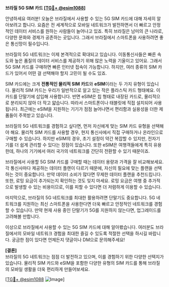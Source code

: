 **브라질 5G SIM 카드 [[TG💪+ @esim1088](https://t.me/s/esim1088)]**

안녕하세요 여러분! 오늘은 브라질에서 사용할 수 있는 5G SIM 카드에 대해 자세히 알아보려고 합니다. 요즘은 전 세계적으로 모바일 네트워크가 발전하면서 더 빠르고 안정적인 데이터 서비스를 원하는 사람들이 늘어나고 있죠. 특히 브라질은 남미의 큰 나라로, 다양한 문화와 경제가 공존하는 곳입니다. 그래서 브라질에서 스마트폰을 사용하려면 좋은 통신망이 필수입니다.

브라질의 5G 네트워크는 이제 본격적으로 확대되고 있습니다. 이동통신사들은 빠른 속도와 높은 품질의 데이터 서비스를 제공하기 위해 많은 노력을 기울이고 있어요. 그래서 5G SIM 카드를 구매하면 빠른 인터넷 접속이 가능합니다. 하지만, 여러 종류의 SIM 카드가 있어서 어떤 걸 선택해야 할지 고민이 될 수도 있죠.

SIM 카드에는 크게 **전통적인 물리적 SIM 카드**와 **eSIM**이라는 두 가지 유형이 있습니다. 물리적 SIM 카드는 우리가 일반적으로 알고 있는 작은 플라스틱 카드 형태예요. 이 카드를 단말기에 삽입해 사용합니다. 반면 eSIM은 칩 형태로 내장된 카드로, 물리적으로 분리되지 않아 더 작고 얇습니다. 따라서 스마트폰이나 태블릿에 직접 설치되어 사용됩니다. 최근에는 eSIM을 지원하는 기기가 점점 늘어나면서 편리함과 실용성을 더한 제품들이 주목받고 있습니다.

브라질의 5G 네트워크를 경험하고 싶다면, 먼저 자신에게 맞는 SIM 카드 유형을 선택해야 해요. 물리적 SIM 카드를 사용할 경우, 현지 통신사에서 직접 구매하거나 온라인으로 구매할 수 있습니다. 하지만 eSIM의 경우, 초기 설정이 약간 복잡할 수 있지만, 전자기기를 더 쉽게 관리할 수 있다는 장점이 있습니다. 또한 eSIM은 여행객들에게 특히 유용한데, 하나의 기기에서 여러 국가의 네트워크를 간단히 전환할 수 있기 때문이죠.

브라질에서 사용할 5G SIM 카드를 구매할 때는 데이터 용량과 가격을 잘 비교해보세요. 각 통신사마다 제공하는 데이터 플랜이 다르기 때문에, 자신의 필요에 맞는 플랜을 선택하는 것이 중요합니다. 만약 데이터 소비가 많다면 무제한 데이터 플랜을 추천드립니다. 또한, 로밍 요금이 추가되는지 확인하는 것도 잊지 마세요. 로밍 요금은 여행 중 추가적으로 발생할 수 있는 비용이므로, 이를 피할 수 있다면 더 저렴하게 이용할 수 있습니다.

마지막으로, 브라질의 5G 네트워크를 최대한 활용하려면 단말기도 중요합니다. 5G 네트워크를 지원하는 최신 스마트폰을 사용한다면 더욱 빠르고 안정적인 네트워크를 경험할 수 있습니다. 만약 현재 사용 중인 단말기가 5G를 지원하지 않는다면, 업그레이드를 고려해볼 만합니다.

이상으로 브라질에서 사용할 수 있는 5G SIM 카드에 대해 알아봤습니다. 여러분도 브라질에서의 모바일 네트워크 경험을 최대한 즐길 수 있도록 적절한 선택을 하시길 바랍니다. 궁금한 점이 있다면 언제든지 댓글이나 DM으로 문의해주세요! 

**[결론]**  
브라질의 5G 네트워크는 점점 더 발전하고 있으며, 이를 경험하기 위한 다양한 선택지가 있습니다. 물리적 SIM 카드와 eSIM을 포함한 다양한 유형의 SIM 카드를 통해 브라질의 모바일 생활을 더욱 편리하게 만들어보세요.  

[[TG💪+ @esim1088](https://t.me/s/esim1088) ![Image](https://i.postimg.cc/Y0z9fWf4/image.png)]